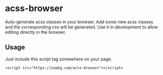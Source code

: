 # acss-browser
Auto-generate acss classes in your browser.  Add some new acss classes and the corresponding css will be generated.  Use it in development to allow editing directly in the browser.

## Usage
Just include this script tag somewhere on your page.
```
<script src="https://unpkg.com/acss-browser"></script>
```
